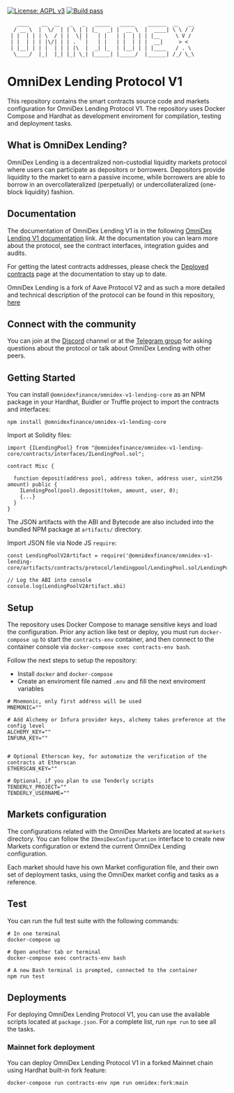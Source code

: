 [![License: AGPL v3](https://img.shields.io/badge/License-AGPL%20v3-blue.svg)](https://www.gnu.org/licenses/agpl-3.0)
[![Build pass](https://github.com/OmniDexFinance/omnidex-v1-lending-core/actions/workflows/node.js.yml/badge.svg)](https://github.com/omnidexfinance/omnidex-v1-lending-core/actions/workflows/node.js.yml)
```
   ____    __  __   _   _   _____   _____    ______  __   __
  / __ \  |  \/  | | \ | | |_   _| |  __ \  |  ____| \ \ / /
 | |  | | | \  / | |  \| |   | |   | |  | | | |__     \ V / 
 | |  | | | |\/| | | . ` |   | |   | |  | | |  __|     > <  
 | |__| | | |  | | | |\  |  _| |_  | |__| | | |____   / . \ 
  \____/  |_|  |_| |_| \_| |_____| |_____/  |______| /_/ \_\
```

# OmniDex Lending Protocol V1

This repository contains the smart contracts source code and markets configuration for OmniDex Lending Protocol V1. The repository uses Docker Compose and Hardhat as development enviroment for compilation, testing and deployment tasks.

## What is OmniDex Lending?

OmniDex Lending is a decentralized non-custodial liquidity markets protocol where users can participate as depositors or borrowers. Depositors provide liquidity to the market to earn a passive income, while borrowers are able to borrow in an overcollateralized (perpetually) or undercollateralized (one-block liquidity) fashion.

## Documentation

The documentation of OmniDex Lending V1 is in the following [OmniDex Lending V1 documentation](https://docs.omnidex.finance/developers/v/1.0/) link. At the documentation you can learn more about the protocol, see the contract interfaces, integration guides and audits.

For getting the latest contracts addresses, please check the [Deployed contracts](https://docs.omnidex.finance/developers/v/1.0/deployed-contracts/deployed-contracts) page at the documentation to stay up to date.

OmniDex Lending is a fork of Aave Protocol V2 and as such a more detailed and technical description of the protocol can be found in this repository, [here](./aave-v2-whitepaper.pdf)



## Connect with the community

You can join at the [Discord](https://discord.com/invite/P7ezrGbD) channel or at the [Telegram group](https://governance.omnidex.finance/) for asking questions about the protocol or talk about OmniDex Lending with other peers.

## Getting Started

You can install `@omnidexfinance/omnidex-v1-lending-core` as an NPM package in your Hardhat, Buidler or Truffle project to import the contracts and interfaces:

`npm install @omnidexfinance/omnidex-v1-lending-core`

Import at Solidity files:

```
import {ILendingPool} from "@omnidexfinance/omnidex-v1-lending-core/contracts/interfaces/ILendingPool.sol";

contract Misc {

  function deposit(address pool, address token, address user, uint256 amount) public {
    ILendingPool(pool).deposit(token, amount, user, 0);
    {...}
  }
}
```

The JSON artifacts with the ABI and Bytecode are also included into the bundled NPM package at `artifacts/` directory.

Import JSON file via Node JS `require`:

```
const LendingPoolV2Artifact = require('@omnidexfinance/omnidex-v1-lending-core/artifacts/contracts/protocol/lendingpool/LendingPool.sol/LendingPool.json');

// Log the ABI into console
console.log(LendingPoolV2Artifact.abi)
```

## Setup

The repository uses Docker Compose to manage sensitive keys and load the configuration. Prior any action like test or deploy, you must run `docker-compose up` to start the `contracts-env` container, and then connect to the container console via `docker-compose exec contracts-env bash`.

Follow the next steps to setup the repository:

- Install `docker` and `docker-compose`
- Create an enviroment file named `.env` and fill the next enviroment variables

```
# Mnemonic, only first address will be used
MNEMONIC=""

# Add Alchemy or Infura provider keys, alchemy takes preference at the config level
ALCHEMY_KEY=""
INFURA_KEY=""


# Optional Etherscan key, for automatize the verification of the contracts at Etherscan
ETHERSCAN_KEY=""

# Optional, if you plan to use Tenderly scripts
TENDERLY_PROJECT=""
TENDERLY_USERNAME=""

```

## Markets configuration

The configurations related with the OmniDex Markets are located at `markets` directory. You can follow the `IOmniDexConfiguration` interface to create new Markets configuration or extend the current OmniDex Lending configuration.

Each market should have his own Market configuration file, and their own set of deployment tasks, using the OmniDex market config and tasks as a reference.

## Test

You can run the full test suite with the following commands:

```
# In one terminal
docker-compose up

# Open another tab or terminal
docker-compose exec contracts-env bash

# A new Bash terminal is prompted, connected to the container
npm run test
```

## Deployments

For deploying OmniDex Lending Protocol V1, you can use the available scripts located at `package.json`. For a complete list, run `npm run` to see all the tasks.


### Mainnet fork deployment

You can deploy OmniDex Lending Protocol V1 in a forked Mainnet chain using Hardhat built-in fork feature:

```
docker-compose run contracts-env npm run omnidex:fork:main
```

